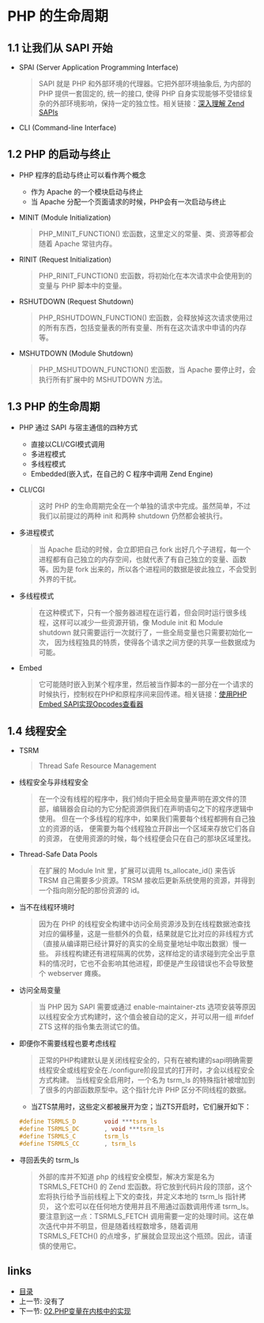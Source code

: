 PHP 的生命周期
===

1.1 让我们从 SAPI 开始
---

+ SPAI (Server Application Programming Interface)
  > SAPI 就是 PHP 和外部环境的代理器。它把外部环境抽象后, 为内部的 PHP 提供一套固定的, 统一的接口, 使得 PHP 自身实现能够不受错综复杂的外部环境影响，保持一定的独立性。相关链接：[深入理解 Zend SAPIs](http://www.laruence.com/2008/08/12/180.html)

+ CLI (Command-line Interface)

1.2 PHP 的启动与终止
---

+ PHP 程序的启动与终止可以看作两个概念
  + 作为 Apache 的一个模块启动与终止
  + 当 Apache 分配一个页面请求的时候，PHP会有一次启动与终止

+ MINIT (Module Initialization)
  > PHP_MINIT_FUNCTION() 宏函数，这里定义的常量、类、资源等都会随着 Apache 常驻内存。

+ RINIT (Request Initialization)
  > PHP_RINIT_FUNCTION() 宏函数，将初始化在本次请求中会使用到的变量与 PHP 脚本中的变量。

+ RSHUTDOWN (Request Shutdown)
  > PHP_RSHUTDOWN_FUNCTION() 宏函数，会释放掉这次请求使用过的所有东西，包括变量表的所有变量、所有在这次请求中申请的内存等。

+ MSHUTDOWN (Module Shutdown)
  > PHP_MSHUTDOWN_FUNCTION() 宏函数，当 Apache 要停止时，会执行所有扩展中的 MSHUTDOWN 方法。

1.3 PHP 的生命周期
---
+ PHP 通过 SAPI 与宿主通信的四种方式
  + 直接以CLI/CGI模式调用
  + 多进程模式
  + 多线程模式
  + Embedded(嵌入式，在自己的 C 程序中调用 Zend Engine)

+ CLI/CGI
  > 这时 PHP 的生命周期完全在一个单独的请求中完成。虽然简单，不过我们以前提过的两种 init 和两种 shutdown 仍然都会被执行。

+ 多进程模式
  > 当 Apache 启动的时候，会立即把自己 fork 出好几个子进程，每一个进程都有自己独立的内存空间，也就代表了有自己独立的变量、函数等。因为是 fork 出来的，所以各个进程间的数据是彼此独立，不会受到外界的干扰。

+ 多线程模式
  > 在这种模式下，只有一个服务器进程在运行着，但会同时运行很多线程，这样可以减少一些资源开销，像 Module init 和 Module shutdown 就只需要运行一次就行了，一些全局变量也只需要初始化一次， 因为线程独具的特质，使得各个请求之间方便的共享一些数据成为可能。

+ Embed
  > 它可能随时嵌入到某个程序里，然后被当作脚本的一部分在一个请求的时候执行，控制权在PHP和原程序间来回传递。相关链接：[使用PHP Embed SAPI实现Opcodes查看器](http://www.laruence.com/2008/09/23/539.html)

1.4 线程安全
---

+ TSRM
  > Thread Safe Resource Management

+ 线程安全与非线程安全
  > 在一个没有线程的程序中，我们倾向于把全局变量声明在源文件的顶部，编辑器会自动的为它分配资源供我们在声明语句之下的程序逻辑中使用。
  > 但在一个多线程的程序中，如果我们需要每个线程都拥有自己独立的资源的话， 便需要为每个线程独立开辟出一个区域来存放它们各自的资源， 在使用资源的时候，每个线程便会只在自己的那块区域里找。

+ Thread-Safe Data Pools
  > 在扩展的 Module Init 里，扩展可以调用 ts_allocate_id() 来告诉 TRSM 自己需要多少资源。TRSM 接收后更新系统使用的资源，并得到一个指向刚分配的那份资源的 id。

+ 当不在线程环境时
  > 因为在 PHP 的线程安全构建中访问全局资源涉及到在线程数据池查找对应的偏移量，这是一些额外的负载，结果就是它比对应的非线程方式（直接从编译期已经计算好的真实的全局变量地址中取出数据）慢一些。 非线程构建还有进程隔离的优势，这样给定的请求碰到完全出乎意料的情况时，它也不会影响其他进程，即便是产生段错误也不会导致整个 webserver 瘫痪。

+ 访问全局变量
  > 当 PHP 因为 SAPI 需要或通过 enable-maintainer-zts 选项安装等原因以线程安全方式构建时，这个值会被自动的定义，并可以用一组 #ifdef ZTS 这样的指令集去测试它的值。

+ 即便你不需要线程也要考虑线程
  > 正常的PHP构建默认是关闭线程安全的，只有在被构建的sapi明确需要线程安全或线程安全在./configure阶段显式的打开时，才会以线程安全方式构建。
  > 当线程安全启用时，一个名为 tsrm_ls 的特殊指针被增加到了很多的内部函数原型中。这个指针允许 PHP 区分不同线程的数据。

  + 当ZTS禁用时，这些定义都被展开为空；当ZTS开启时，它们展开如下：
  ```c
  #define TSRMLS_D        void ***tsrm_ls
  #define TSRMLS_DC       , void ***tsrm_ls
  #define TSRMLS_C        tsrm_ls
  #define TSRMLS_CC       , tsrm_ls
  ```

+ 寻回丢失的 tsrm_ls
  > 外部的库并不知道 php 的线程安全模型，解决方案是名为 TSRMLS_FETCH() 的 Zend 宏函数。将它放到代码片段的顶部，这个宏将执行给予当前线程上下文的查找，并定义本地的 tsrm_ls 指针拷贝， 这个宏可以在任何地方使用并且不用通过函数调用传递 tsrm_ls。
  > 要注意到这一点：TSRMLS_FETCH 调用需要一定的处理时间。这在单次迭代中并不明显，但是随着线程数增多，随着调用 TSRMLS_FETCH() 的点增多，扩展就会显现出这个瓶颈。因此，请谨慎的使用它。

links
---

+ [目录](00.目录.md)
+ 上一节: 没有了
+ 下一节: [02.PHP变量在内核中的实现](02.PHP变量在内核中的实现.md)
